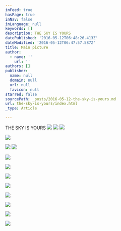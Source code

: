 ```yaml
---
inFeed: true
hasPage: true
inNav: false
inLanguage: null
keywords: []
description: THE SKY IS YOURS
datePublished: '2016-05-12T06:48:26.413Z'
dateModified: '2016-05-12T06:47:57.587Z'
title: Main picture
author:
  - name: ''
    url: ''
authors: []
publisher:
  name: null
  domain: null
  url: null
  favicon: null
starred: false
sourcePath: _posts/2016-05-12-the-sky-is-yours.md
url: the-sky-is-yours/index.html
_type: Article

---
```

THE SKY IS YOURS
![](https://the-grid-user-content.s3-us-west-2.amazonaws.com/5a334fff-9dcd-442a-9b62-fee0188c54b0.jpg)
![](https://the-grid-user-content.s3-us-west-2.amazonaws.com/09db032a-3fcc-4b24-8d1a-271a53a8c7cc.jpg)
![](https://s3-us-west-2.amazonaws.com/the-grid-img/p/d251035dff97191ffdb47af29d52618e50e8839a.jpg)

  
  
![](https://the-grid-user-content.s3-us-west-2.amazonaws.com/5ca6bfec-aa48-47eb-8423-edfa5b2d74df.jpg)

  
  
![](https://the-grid-user-content.s3-us-west-2.amazonaws.com/a5a8cc85-3203-4004-b63b-c8d5961e8282.jpg)
![](https://the-grid-user-content.s3-us-west-2.amazonaws.com/3931b049-c809-43a2-95cb-7b8967d55d41.jpg)

  
![](https://the-grid-user-content.s3-us-west-2.amazonaws.com/735e64e1-0c19-415b-b431-63d53c634ea4.jpg)

  
  
![](https://the-grid-user-content.s3-us-west-2.amazonaws.com/8ede02e8-f6a7-4a97-bd43-e9f5c6402524.jpg)

  
  
  
  
![](https://the-grid-user-content.s3-us-west-2.amazonaws.com/3dba087a-6d39-4ae1-a69b-57682b1daded.jpg)

  
  
![](https://the-grid-user-content.s3-us-west-2.amazonaws.com/80f745f5-fbbc-42ae-bfcd-458ef3be1195.jpg)

  
![](https://the-grid-user-content.s3-us-west-2.amazonaws.com/f646ccc9-75b5-475b-b62d-ee51b2e5db7c.jpg)

  
![](https://the-grid-user-content.s3-us-west-2.amazonaws.com/e140d012-b029-4031-91c3-6557e9ea5fc8.jpg)

  
![](https://the-grid-user-content.s3-us-west-2.amazonaws.com/d4a4b6cd-fff6-4b84-8a26-bff6b278f304.jpg)

  
![](https://the-grid-user-content.s3-us-west-2.amazonaws.com/0d65318b-8e6d-4118-b033-b1b8fcff669a.jpg)